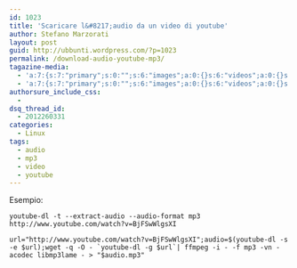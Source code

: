 ```yaml
---
id: 1023
title: 'Scaricare l&#8217;audio da un video di youtube'
author: Stefano Marzorati
layout: post
guid: http://ubbunti.wordpress.com/?p=1023
permalink: /download-audio-youtube-mp3/
tagazine-media:
  - 'a:7:{s:7:"primary";s:0:"";s:6:"images";a:0:{}s:6:"videos";a:0:{}s:11:"image_count";s:1:"0";s:6:"author";s:6:"116741";s:7:"blog_id";s:8:"21149954";s:9:"mod_stamp";s:19:"2011-11-16 08:18:16";}'
  - 'a:7:{s:7:"primary";s:0:"";s:6:"images";a:0:{}s:6:"videos";a:0:{}s:11:"image_count";s:1:"0";s:6:"author";s:6:"116741";s:7:"blog_id";s:8:"21149954";s:9:"mod_stamp";s:19:"2011-11-16 08:18:16";}'
authorsure_include_css:
  - 
dsq_thread_id:
  - 2012260331
categories:
  - Linux
tags:
  - audio
  - mp3
  - video
  - youtube
---
```

Esempio:

`youtube-dl -t --extract-audio --audio-format mp3 http://www.youtube.com/watch?v=BjFSwWlgsXI`

``url="http://www.youtube.com/watch?v=BjFSwWlgsXI";audio=$(youtube-dl -s -e $url);wget -q -O - `youtube-dl -g $url`| ffmpeg -i - -f mp3 -vn -acodec libmp3lame - > "$audio.mp3"``
